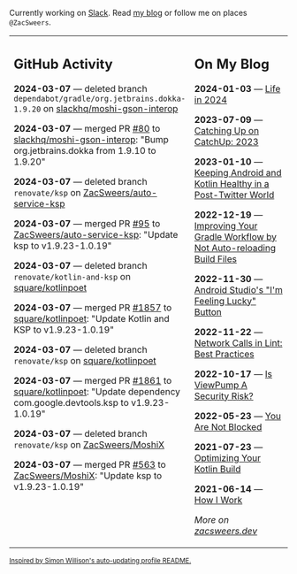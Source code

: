 Currently working on [Slack](https://slack.com/). Read [my blog](https://zacsweers.dev/) or follow me on places `@ZacSweers`.

<table><tr><td valign="top" width="60%">

## GitHub Activity
<!-- githubActivity starts -->
**2024-03-07** — deleted branch `dependabot/gradle/org.jetbrains.dokka-1.9.20` on [slackhq/moshi-gson-interop](https://github.com/slackhq/moshi-gson-interop)

**2024-03-07** — merged PR [#80](https://github.com/slackhq/moshi-gson-interop/pull/80) to [slackhq/moshi-gson-interop](https://github.com/slackhq/moshi-gson-interop): "Bump org.jetbrains.dokka from 1.9.10 to 1.9.20"

**2024-03-07** — deleted branch `renovate/ksp` on [ZacSweers/auto-service-ksp](https://github.com/ZacSweers/auto-service-ksp)

**2024-03-07** — merged PR [#95](https://github.com/ZacSweers/auto-service-ksp/pull/95) to [ZacSweers/auto-service-ksp](https://github.com/ZacSweers/auto-service-ksp): "Update ksp to v1.9.23-1.0.19"

**2024-03-07** — deleted branch `renovate/kotlin-and-ksp` on [square/kotlinpoet](https://github.com/square/kotlinpoet)

**2024-03-07** — merged PR [#1857](https://github.com/square/kotlinpoet/pull/1857) to [square/kotlinpoet](https://github.com/square/kotlinpoet): "Update Kotlin and KSP to v1.9.23-1.0.19"

**2024-03-07** — deleted branch `renovate/ksp` on [square/kotlinpoet](https://github.com/square/kotlinpoet)

**2024-03-07** — merged PR [#1861](https://github.com/square/kotlinpoet/pull/1861) to [square/kotlinpoet](https://github.com/square/kotlinpoet): "Update dependency com.google.devtools.ksp to v1.9.23-1.0.19"

**2024-03-07** — deleted branch `renovate/ksp` on [ZacSweers/MoshiX](https://github.com/ZacSweers/MoshiX)

**2024-03-07** — merged PR [#563](https://github.com/ZacSweers/MoshiX/pull/563) to [ZacSweers/MoshiX](https://github.com/ZacSweers/MoshiX): "Update ksp to v1.9.23-1.0.19"
<!-- githubActivity ends -->
</td><td valign="top" width="40%">

## On My Blog
<!-- blog starts -->
**2024-01-03** — [Life in 2024](https://www.zacsweers.dev/life-in-2024/)

**2023-07-09** — [Catching Up on CatchUp: 2023](https://www.zacsweers.dev/catching-up-on-catchup-2023/)

**2023-01-10** — [Keeping Android and Kotlin Healthy in a Post-Twitter World](https://www.zacsweers.dev/keeping-android-healthy/)

**2022-12-19** — [Improving Your Gradle Workflow by Not Auto-reloading Build Files](https://www.zacsweers.dev/improving-your-workflow-by-not-auto-reloading-build-files/)

**2022-11-30** — [Android Studio's "I'm Feeling Lucky" Button](https://www.zacsweers.dev/android-studios-im-feeling-lucky-button/)

**2022-11-22** — [Network Calls in Lint: Best Practices](https://www.zacsweers.dev/network-calls-in-lint-best-practices/)

**2022-10-17** — [Is ViewPump A Security Risk?](https://www.zacsweers.dev/is-viewpump-a-security-risk/)

**2022-05-23** — [You Are Not Blocked](https://www.zacsweers.dev/you-are-not-blocked/)

**2021-07-23** — [Optimizing Your Kotlin Build](https://www.zacsweers.dev/optimizing-your-kotlin-build/)

**2021-06-14** — [How I Work](https://www.zacsweers.dev/how-i-work/)
<!-- blog ends -->
_More on [zacsweers.dev](https://zacsweers.dev/)_
</td></tr></table>

<sub><a href="https://simonwillison.net/2020/Jul/10/self-updating-profile-readme/">Inspired by Simon Willison's auto-updating profile README.</a></sub>